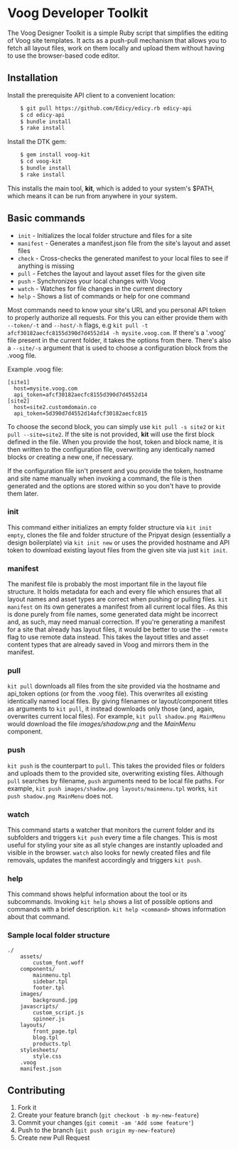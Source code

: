 # Voog Developer Toolkit

The Voog Designer Toolkit is a simple Ruby script that simplifies the editing
of Voog site templates. It acts as a push-pull mechanism that allows you to
fetch all layout files, work on them locally and upload them without having to 
use the browser-based code editor.

## Installation

Install the prerequisite API client to a convenient location:
```bash
    $ git pull https://github.com/Edicy/edicy.rb edicy-api
    $ cd edicy-api
    $ bundle install
    $ rake install
```
Install the DTK gem:
```bash
    $ gem install voog-kit
    $ cd voog-kit
    $ bundle install
    $ rake install
```
This installs the main tool, **kit**, which is added to your system's $PATH, which
means it can be run from anywhere in your system.

## Basic commands
* `init`     - Initializes the local folder structure and files for a site
* `manifest` - Generates a manifest.json file from the site's layout and asset files
* `check`    - Cross-checks the generated manifest to your local files to see if anything is missing
* `pull`     - Fetches the layout and layout asset files for the given site
* `push`     - Synchronizes your local changes with Voog
* `watch`    - Watches for file changes in the current directory
* `help`     - Shows a list of commands or help for one command

Most commands need to know your site's URL and you personal API token to properly authorize all
requests. For this you can either provide them with `--token/-t` and `--host/-h` 
flags, e.g `kit pull -t afcf30182aecfc8155d390d7d4552d14 -h mysite.voog.com`. If there's a '.voog' file
present in the current folder, it takes the options from there.
There's also a `--site/-s` argument that is used to choose a configuration block from the .voog file.

Example .voog file:
```
[site1]
  host=mysite.voog.com
  api_token=afcf30182aecfc8155d390d7d4552d14
[site2]
  host=site2.customdomain.co
  api_token=5d390d7d4552d14afcf30182aecfc815
```
To choose the second block, you can simply use `kit pull -s site2` or `kit pull --site=site2`.
If the site is not provided, **kit** will use the first block defined in the file.
When you provide the host, token and block name, it is then written to the configuration file, overwriting
any identically named blocks or creating a new one, if necessary.

If the configuration file isn't present and you provide the token, hostname and site name manually when invoking a
command, the file is then generated and the options are stored within so you don't have to provide them
later.

### init

This command either initializes an empty folder structure via `kit init empty`, clones the file and folder
structure of the Pripyat design (essentially a design boilerplate) via `kit init new` or uses the provided
hostname and API token to download existing layout files from the given site via just `kit init`.

### manifest

The manifest file is probably the most important file in the layout file structure. It holds metadata for each
and every file which ensures that all layout names and asset types are correct when pushing or pulling files.
`kit manifest` on its own generates a manifest from all current local files. As this is done purely from file
names, some generated data might be incorrect and, as such, may need manual correction. 
If you're generating a 
manifest for a site that already has layout files, it would be better to use the `--remote` flag to use remote
data instead. This takes the layout titles and asset content types that are already saved in Voog and mirrors 
them in the manifest. 

### pull
`kit pull` downloads all files from the site provided via the hostname and api_token options (or from the .voog 
file). This overwrites all existing identically named local files.
By giving filenames or layout/component titles as arguments to `kit pull`, it instead downloads only those (and, 
again, overwrites current local files). For example, `kit pull shadow.png MainMenu` would download the file *images/shadow.png*
and the *MainMenu* component.

### push

`kit push` is the counterpart to `pull`. This takes the provided files or folders and uploads them to the provided
site, overwriting existing files. Although `pull` searches by filename, `push` arguments need to be local file paths.
For example, `kit push images/shadow.png layouts/mainmenu.tpl` works, `kit push shadow.png MainMenu` does not.

### watch
This command starts a watcher that monitors the current folder and its subfolders and triggers `kit push` every time
a file changes. This is most useful for styling your site as all style changes are instantly uploaded and visible in
the browser.
`watch` also looks for newly created files and file removals, updates the manifest accordingly and triggers `kit push`.

### help

This command shows helpful information about the tool or its subcommands. Invoking `kit help` shows a list of possible
options and commands with a brief description. `kit help <command>` shows information about that command.

### Sample local folder structure
```
./
    assets/
        custom_font.woff
    components/
        mainmenu.tpl
        sidebar.tpl
        footer.tpl
    images/
        background.jpg
    javascripts/
        custom_script.js
        spinner.js
    layouts/
        front_page.tpl
        blog.tpl
        products.tpl
    stylesheets/
        style.css
    .voog
    manifest.json
```

## Contributing

1. Fork it
2. Create your feature branch (`git checkout -b my-new-feature`)
3. Commit your changes (`git commit -am 'Add some feature'`)
4. Push to the branch (`git push origin my-new-feature`)
5. Create new Pull Request
